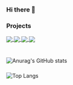 ### Hi there 👋






<!-- Projects -->
### Projects

<a href="https://github.com/muqimjon/sysme">
  <img align="center" src="https://github-readme-stats.vercel.app/api/pin/?username=muqimjon&repo=sysme" />
</a>
<a href="https://github.com/muqimjon/nabeey">
  <img align="center" src="https://github-readme-stats.vercel.app/api/pin/?username=muqimjon&repo=nabeey" />
</a>
<a href="https://github.com/muqimjon/med-x">
  <img align="center" src="https://github-readme-stats.vercel.app/api/pin/?username=muqimjon&repo=med-x" />
</a>
<a href="https://github.com/muqimjon/recore">
  <img align="center" src="https://github-readme-stats.vercel.app/api/pin/?username=muqimjon&repo=recore" />
</a>


#

<!-- My info -->
<!-- personal info short -->
![Anurag's GitHub stats](https://github-readme-stats.vercel.app/api?username=muqimjon&theme=swift&show_icons=true)


###

<!-- Top languages -->
![Top Langs](https://github-readme-stats.vercel.app/api/top-langs/?username=muqimjon&size_weight=0.5&count_weight=0.5)





###
<!-- more personal info 
![Anurag's GitHub stats](https://github-readme-stats.vercel.app/api?username=muqimjon&show=reviews,discussions_started,discussions_answered,prs_merged,prs_merged_percentage)
-->

<!-- projectlar uchun
[![Readme Card](https://github-readme-stats.vercel.app/api/pin/?username=muqimjon&repo=github-readme-stats)](https://github.com/muqimjon/github-readme-stats)
[![Gist Card](https://github-readme-stats.vercel.app/api/gist?id=bbfce31e0217a3689c8d961a356cb10d)](https://gist.github.com/muqimjon/bbfce31e0217a3689c8d961a356cb10d/)
-->


<!-- darajani to'q backgroundda ko'rsatib turadi
[![Anurag's GitHub stats-Light](https://github-readme-stats.vercel.app/api?username=muqimjon&show_icons=true&theme=default#gh-light-mode-only)](https://github.com/muqimjon/nabeey#gh-light-mode-only)
-->

<!--
**muqimjon/muqimjon** is a ✨ _special_ ✨ repository because its `README.md` (this file) appears on your GitHub profile.

Here are some ideas to get you started:

- 🔭 I’m currently working on ...
- 🌱 I’m currently learning ...
- 👯 I’m looking to collaborate on ...
- 🤔 I’m looking for help with ...
- 💬 Ask me about ...
- 📫 How to reach me: ...
- 😄 Pronouns: ...
- ⚡ Fun fact: ...
-->
